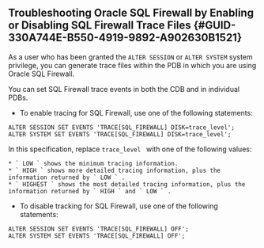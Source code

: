 ##  Troubleshooting Oracle SQL Firewall by Enabling or Disabling SQL Firewall Trace Files {#GUID-330A744E-B550-4919-9892-A902630B1521} 

As a user who has been granted the ` ALTER SESSION ` or ` ALTER SYSTEM ` system privilege, you can generate trace files within the PDB in which you are using Oracle SQL Firewall. 

You can set SQL Firewall trace events in both the CDB and in individual PDBs. 

  * To enable tracing for SQL Firewall, use one of the following statements: 
    
```
ALTER SESSION SET EVENTS 'TRACE[SQL_FIREWALL] DISK=trace_level';
ALTER SYSTEM SET EVENTS 'TRACE[SQL_FIREWALL] DISK=trace_level';
```

In this specification, replace ` trace_level  ` with one of the following values: 

    * ` LOW ` shows the minimum tracing information. 
    * ` HIGH ` shows more detailed tracing information, plus the information returned by ` LOW ` . 
    * ` HIGHEST ` shows the most detailed tracing information, plus the information returned by ` HIGH ` and ` LOW ` . 
  * To disable tracking for SQL Firewall, use one of the following statements: 
    
```
ALTER SESSION SET EVENTS 'TRACE[SQL_FIREWALL] OFF';
ALTER SYSTEM SET EVENTS 'TRACE[SQL_FIREWALL] OFF';
```



